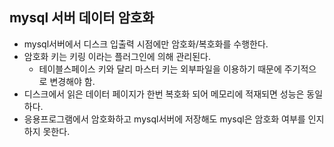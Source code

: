 ## mysql 서버 데이터 암호화
- mysql서버에서 디스크 입출력 시점에만 암호화/복호화를 수행한다.
- 암호화 키는 키링 이라는 플러그인에 의해 관리된다.
  - 테이블스페이스 키와 달리 마스터 키는 외부파일을 이용하기 때문에 주기적으로 변경해야 함.
- 디스크에서 읽은 데이터 페이지가 한번 복호화 되어 메모리에 적재되면 성능은 동일하다.
- 응용프로그램에서 암호화하고 mysql서버에 저장해도 mysql은 암호화 여부를 인지하지 못한다.
